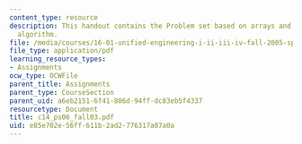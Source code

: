 ```yaml
---
content_type: resource
description: This handout contains the Problem set based on arrays and bubble sort
  algorithm.
file: /media/courses/16-01-unified-engineering-i-ii-iii-iv-fall-2005-spring-2006/e85e702e56ff611b2ad2776317a07a0a_c14_ps06_fall03.pdf
file_type: application/pdf
learning_resource_types:
- Assignments
ocw_type: OCWFile
parent_title: Assignments
parent_type: CourseSection
parent_uid: a6eb2151-6f41-806d-94ff-dc83eb5f4337
resourcetype: Document
title: c14_ps06_fall03.pdf
uid: e85e702e-56ff-611b-2ad2-776317a07a0a
---
```

